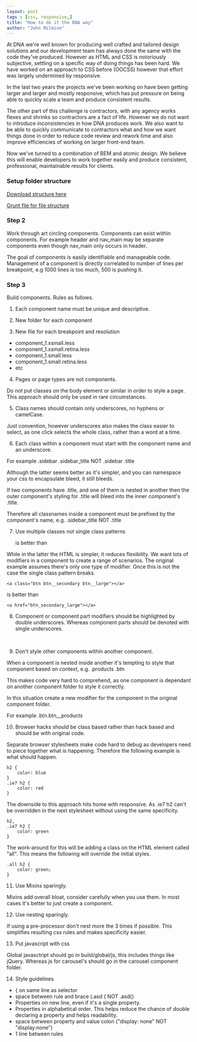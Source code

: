 ```yaml
---
layout: post
tags : [css, responsive,]
title: "How to do it the DNA way"
author: "John Milmine"
---
```

At DNA we're well known for producing well crafted and tailored design solutions and our development team has always done the same with the code they've produced. However as HTML and CSS is notoriously subjective, settling on a specific way of doing things has been hard. We have worked on an approach to CSS before (OOCSS) however that effort was largely undermined by responsive. 

In the last two years the projects we've been working on have been getting larger and larger and mostly responsive, which has put pressure on being able to quickly scale a team and produce consistent results. 

The other part of this challenge is contractors, with any agency works flexes and shrinks so contractors are a fact of life. However we do not want to introduce inconsistencies in how DNA produces work. We also want to be able to quickly communicate to contractors what and how we want things done in order to reduce code review and rework time and also improve efficiencies of working on larger front-end team.

Now we've turned to a combination of BEM and atomic design. We believe this will enable developers to work together easily and produce consistent, professional, maintainable results for clients.

### Setup folder structure

<p><a href="/assets/files/project_sample.zip">Download structure here</a></p>

<p><a href="/assets/files/grunt.js">Grunt file for file structure</a></p>

### Step 2

Work through art circling components. Components can exist within components. For example header and nav_main may be separate components even though nav_main only occurs in header. 

The goal of components is easily identifiable and manageable code. Management of a component is directly correlated to number of lines per breakpoint, e.g 1000 lines is too much, 500 is pushing it.

### Step 3

Build components. Rules as follows.

1) Each component name must be unique and descriptive.

2) New folder for each component

3) New file for each breakpoint and resolution

* component_1.xsmall.less
* component_1.xsmall.retina.less
* component_1.small.less
* component_1.small.retina.less
* etc

4) Pages or page types are not components. 

Do not put classes on the body element or similar in order to style a page. This approach should only be used in rare circumstances.

5) Class names should contain only underscores, no hyphens or camelCase.

Just convention, however underscores also makes the class easier to select, as one click selects the whole class, rather than a word at a time.

6) Each class within a component must start with the component name and an underscore.

For example .sidebar .sidebar_title NOT .sidebar .title

Although the latter seems better as it's simpler, and you can namespace your css to encapsulate bleed, it still bleeds.

If two components have .title, and one of them is nested in another then the outer component's styling for .title will bleed into the inner component's .title.

Therefore all classnames inside a component must be prefixed by the component's name, e.g. .sidebar_title NOT .title 

7) Use multiple classes not single class patterns

	<a class="btn btn__secondary"></a>
is better than

	<a class="btn_secondary"></a>

While in the latter the HTML is simpler, it reduces flexibility. We want lots of modifiers in a component to create a range of scenarios. The original example assumes there's only one type of modifier. Once this is not the case the single class pattern breaks.

	<a class="btn btn__secondary btn__large"></a> 
is better than

	<a href="btn_secondary_large"></a>

8) Component or component part modifiers should be highlighted by double underscores. Whereas component parts should be denoted with single underscores.

	<a class="btn btn__secondary btn__large">
		<span class="btn_arrow">&nbsp;</span>
	</a>

9) Don't style other components within another component.

When a component is nested inside another it's tempting to style that component based on context, e.g. .products .btn

This makes code very hard to comprehend, as one component is dependant on another component folder to style it correctly.

In this situation create a new modifier for the component in the original component folder.

For example .btn.btn__products

10) Browser hacks should be class based rather than hack based and should be with original code.

Separate browser stylesheets make code hard to debug as developers need to piece together what is happening. Therefore the following example is what should happen.

	h2 {
		color: blue
	}
	.ie7 h2 {
		color: red
	}

The downside to this approach hits home with responsive. As .ie7 h2 can't be overridden in the next stylesheet without using the same specificity.

	h2,
	.ie7 h2 {
		color: green
	}

The work-around for this will be adding a class on the HTML element called "all". This means the following will override the initial styles.

	.all h2 {
		color: green;
	}

11) Use Mixins sparingly. 

Mixins add overall bloat, consider carefully when you use them. In most cases it's better to just create a component.

12) Use nesting sparingly.

If using a pre-processor don't nest more the 3 times if possible. This simplifies resulting css rules and makes specificity easier.

13) Put javascript with css

Global javasctript should go in build/global/js, this includes things like jQuery. Whereas js for carousel's should go in the carousel component folder.

14) Style guidelines

* { on same line as selector
* space between rule and brace (.asd { NOT .asd{)
* Properties on new line, even if it's a single property.
* Properties in alphabetical order. This helps reduce the chance of double declaring a property and helps readability.
* space between property and value colon ("display: none" NOT "display:none")
* 1 line between rules




